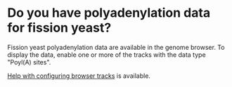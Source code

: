 # Do you have polyadenylation data for fission yeast?
<!-- pombase_categories: Finding data -->

Fission yeast polyadenylation data are available in the genome
browser. To display the data, enable one or more of the tracks with
the data type "Poyl(A) sites".

[Help with configuring browser tracks](/faq/how-can-i-show-or-hide-tracks-genome-browser) is available.

